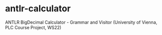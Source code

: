 # antlr-calculator
ANTLR BigDecimal Calculator - Grammar and Visitor (University of Vienna, PLC Course Project, WS22)
